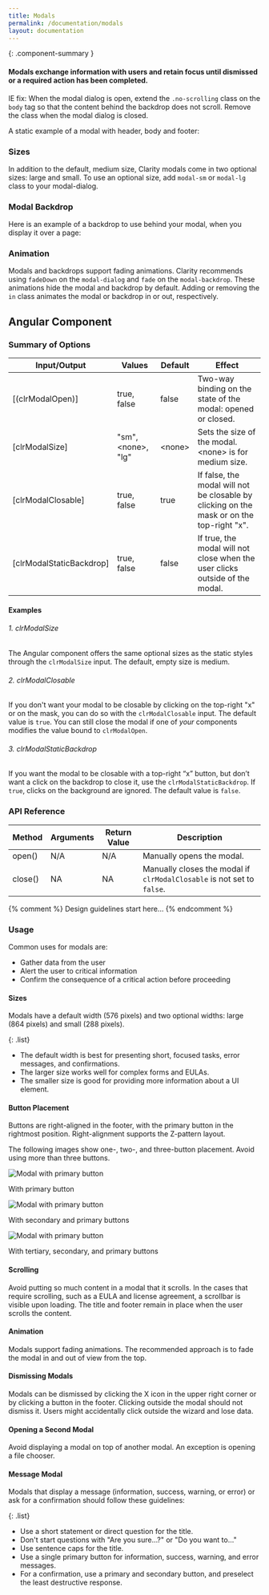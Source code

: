 ```yaml
---
title: Modals
permalink: /documentation/modals
layout: documentation
---
```


{: .component-summary }
#### Modals exchange information with users and retain focus until dismissed or a required action has been completed.

<div class="alert alert-warning bump-down">
    <div class="alert-item">
        <span class="alert-text">
            IE fix: When the modal dialog is open, extend the <code class="clr-code">.no-scrolling</code> class on the
            <code class="clr-code">body</code> tag so that the content behind the backdrop does not scroll.
            Remove the class when the modal dialog is closed.
        </span>
    </div>
</div>

A static example of a modal with header, body and footer:

<clr-modal-static-demo></clr-modal-static-demo>

### Sizes

In addition to the default, medium size, Clarity modals come in two optional sizes: large and small. To use an optional size, add <code>modal-sm</code> or <code>modal-lg</code> class to your modal-dialog.

<clr-modal-sizes-demo></clr-modal-sizes-demo>

### Modal Backdrop

Here is an example of a backdrop to use behind your modal, when you display it over a page:

<clr-modal-backdrop-demo></clr-modal-backdrop-demo>

### Animation

Modals and backdrops support fading animations. Clarity recommends using <code>fadeDown</code> on the <code>modal-dialog</code> and <code>fade</code> on the <code>modal-backdrop</code>. These animations hide the modal and backdrop by default. Adding or removing the <code>in</code> class animates the modal or backdrop in or out, respectively.

<clr-modal-animation-demo></clr-modal-animation-demo>

## Angular Component

### Summary of Options

<table class="table">
    <thead>
        <tr>
            <th class="left">Input/Output</th>
            <th>Values</th>
            <th>Default</th>
            <th class="left">Effect</th>
        </tr>
    </thead>
    <tbody>
        <tr>
            <td class="left">[(clrModalOpen)]</td>
            <td>true, false</td>
            <td>false</td>
            <td class="left">
                Two-way binding on the state of the modal: opened or closed.
            </td>
        </tr>
        <tr>
            <td class="left">[clrModalSize]</td>
            <td>"sm", &lt;none&gt;, "lg"</td>
            <td>&lt;none&gt;</td>
            <td class="left">Sets the size of the modal. &lt;none&gt; is for medium size.</td>
        </tr>
        <tr>
            <td class="left">[clrModalClosable]</td>
            <td>true, false</td>
            <td>true</td>
            <td class="left">
                If false, the modal will not be closable by clicking on the mask or on the top-right "x".
            </td>
        </tr>
        <tr>
            <td class="left">[clrModalStaticBackdrop]</td>
            <td>true, false</td>
            <td>false</td>
            <td class="left">If true, the modal will not close when the user clicks outside of the modal.</td>
        </tr>
    </tbody>
</table>

#### Examples

<clr-modal-angular-show-demo></clr-modal-angular-show-demo>

###### 1. clrModalSize

The Angular component offers the same optional sizes as the static styles through the <code>clrModalSize</code> input. The default, empty size is medium.

<clr-modal-angular-size-demo></clr-modal-angular-size-demo>

###### 2. clrModalClosable

If you don't want your modal to be closable by clicking on the top-right "x" or on the mask, you can do so with the <code>clrModalClosable</code> input. The default value is <code>true</code>. You can still close the modal if one of _your_ components modifies the value bound to <code>clrModalOpen</code>.

<clr-modal-angular-not-closable-demo></clr-modal-angular-not-closable-demo>

###### 3. clrModalStaticBackdrop

If you want the modal to be closable with a top-right “x” button, but don’t want a click on the backdrop to close it, use the <code>clrModalStaticBackdrop</code>. If <code>true</code>, clicks on the background are ignored.  The default value is <code>false</code>.

<clr-modal-angular-static-backdrop-demo></clr-modal-angular-static-backdrop-demo>

### API Reference

<table class="table">
    <thead>
        <tr>
            <th class="left">Method</th>
            <th>Arguments</th>
            <th>Return Value</th>
            <th class="left">Description</th>
        </tr>
    </thead>
    <tbody>
        <tr>
            <td class="left">open()</td>
            <td>N/A</td>
            <td>N/A</td>
            <td class="left">Manually opens the modal.</td>
        </tr>
        <tr>
            <td class="left">close()</td>
            <td>NA</td>
            <td>NA</td>
            <td class="left">
                Manually closes the modal if <code>clrModalClosable</code> is not set to <code>false</code>.
            </td>
        </tr>
    </tbody>
</table>

{% comment %}
    Design guidelines start here...
{% endcomment %}

### Usage

Common uses for modals are:

- Gather data from the user
- Alert the user to critical information
- Confirm the consequence of a critical action before proceeding

#### Sizes

Modals have a default width (576 pixels) and two optional widths: large (864 pixels) and small (288 pixels).

{: .list}
- The default width is best for presenting short, focused tasks, error messages, and confirmations.  
- The larger size works well for complex forms and EULAs.  
- The smaller size is good for providing more information about a UI element.

#### Button Placement

Buttons are right-aligned in the footer, with the primary button in the rightmost position. Right-alignment supports the Z-pattern layout.  

The following images show one-, two-, and three-button placement.  Avoid using more than three buttons.

<div class="row buttons-modal-gfx">
    <div class="col-xs-12 col-sm-12 col-md-4">
    <span>
        <img src="{{ site.baseurl }}{{ site.data.global.images_path }}documentation/buttons/button_modal_1.png?{{ site.time | date: '%s%N' }}" class="img-fluid cozy-sm" alt="Modal with primary button">
        <p>With primary button</p>
        </span>
    </div>
    <div class="col-xs-12 col-sm-12 col-md-4">
    <span>
        <img src="{{ site.baseurl }}{{ site.data.global.images_path }}documentation/buttons/button_modal_2.png?{{ site.time | date: '%s%N' }}"  class="img-fluid cozy-sm" alt="Modal with primary button">
        <p>With secondary and primary buttons</p>
        </span>
    </div>
    <div class="col-xs-12 col-sm-12 col-md-4">
    <span>
        <img src="{{ site.baseurl }}{{ site.data.global.images_path }}documentation/buttons/button_modal_3.png?{{ site.time | date: '%s%N' }}"  class="img-fluid cozy-sm" alt="Modal with primary button">
        <p>With tertiary, secondary, and primary buttons</p>
        </span>
    </div>
</div>
<p></p>

#### Scrolling

Avoid putting so much content in a modal that it scrolls.  In the cases that require scrolling, such as a EULA and license agreement, a scrollbar is visible upon loading. The title and footer remain in place when the user scrolls the content.

#### Animation

Modals support fading animations. The recommended approach is to fade the modal in and out of view from the top.  

#### Dismissing Modals

Modals can be dismissed by clicking the X icon in the upper right corner or by clicking a button in the footer. Clicking outside the modal should not dismiss it. Users might accidentally click outside the wizard and lose data.

#### Opening a Second Modal

Avoid displaying a modal on top of another modal.  An exception is opening a file chooser.

#### Message Modal

Modals that display a message (information, success, warning, or error) or ask for a confirmation should follow these guidelines:

{: .list}
- Use a short statement or direct question for the title.
- Don't start questions with "Are you sure...?" or "Do you want to..."
- Use sentence caps for the title.
- Use a single primary button for information, success, warning, and error messages.
- For a confirmation, use a primary and secondary button, and preselect the least destructive response.
